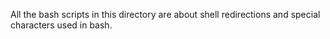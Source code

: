 All the bash scripts in this directory are about shell redirections and special characters used in bash.
